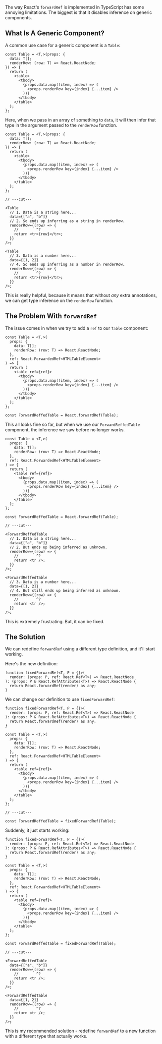 The way React's `forwardRef` is implemented in TypeScript has some annoying limitations. The biggest is that it disables inference on generic components.

## What Is A Generic Component?

A common use case for a generic component is a `Table`:

```tsx twoslash
const Table = <T,>(props: {
  data: T[];
  renderRow: (row: T) => React.ReactNode;
}) => {
  return (
    <table>
      <tbody>
        {props.data.map((item, index) => (
          <props.renderRow key={index} {...item} />
        ))}
      </tbody>
    </table>
  );
};
```

Here, when we pass in an array of something to `data`, it will then infer that type in the argument passed to the `renderRow` function.

```tsx twoslash
const Table = <T,>(props: {
  data: T[];
  renderRow: (row: T) => React.ReactNode;
}) => {
  return (
    <table>
      <tbody>
        {props.data.map((item, index) => (
          <props.renderRow key={index} {...item} />
        ))}
      </tbody>
    </table>
  );
};

// ---cut---

<Table
  // 1. Data is a string here...
  data={["a", "b"]}
  // 2. So ends up inferring as a string in renderRow.
  renderRow={(row) => {
    //        ^?
    return <tr>{row}</tr>;
  }}
/>;

<Table
  // 3. Data is a number here...
  data={[1, 2]}
  // 4. So ends up inferring as a number in renderRow.
  renderRow={(row) => {
    //        ^?
    return <tr>{row}</tr>;
  }}
/>;
```

This is really helpful, because it means that without _any_ extra annotations, we can get type inference on the `renderRow` function.

## The Problem With `forwardRef`

The issue comes in when we try to add a `ref` to our `Table` component:

```tsx twoslash
const Table = <T,>(
  props: {
    data: T[];
    renderRow: (row: T) => React.ReactNode;
  },
  ref: React.ForwardedRef<HTMLTableElement>
) => {
  return (
    <table ref={ref}>
      <tbody>
        {props.data.map((item, index) => (
          <props.renderRow key={index} {...item} />
        ))}
      </tbody>
    </table>
  );
};

const ForwardReffedTable = React.forwardRef(Table);
```

This all looks fine so far, but when we use our `ForwardReffedTable` component, the inference we saw before no longer works.

```tsx twoslash
const Table = <T,>(
  props: {
    data: T[];
    renderRow: (row: T) => React.ReactNode;
  },
  ref: React.ForwardedRef<HTMLTableElement>
) => {
  return (
    <table ref={ref}>
      <tbody>
        {props.data.map((item, index) => (
          <props.renderRow key={index} {...item} />
        ))}
      </tbody>
    </table>
  );
};

const ForwardReffedTable = React.forwardRef(Table);

// ---cut---

<ForwardReffedTable
  // 1. Data is a string here...
  data={["a", "b"]}
  // 2. But ends up being inferred as unknown.
  renderRow={(row) => {
    //        ^?
    return <tr />;
  }}
/>;

<ForwardReffedTable
  // 3. Data is a number here...
  data={[1, 2]}
  // 4. But still ends up being inferred as unknown.
  renderRow={(row) => {
    //        ^?
    return <tr />;
  }}
/>;
```

This is extremely frustrating. But, it can be fixed.

## The Solution

We can redefine `forwardRef` using a different type definition, and it'll start working.

Here's the new definition:

```tsx twoslash
function fixedForwardRef<T, P = {}>(
  render: (props: P, ref: React.Ref<T>) => React.ReactNode
): (props: P & React.RefAttributes<T>) => React.ReactNode {
  return React.forwardRef(render) as any;
}
```

We can change our definition to use `fixedForwardRef`:

```tsx twoslash
function fixedForwardRef<T, P = {}>(
  render: (props: P, ref: React.Ref<T>) => React.ReactNode
): (props: P & React.RefAttributes<T>) => React.ReactNode {
  return React.forwardRef(render) as any;
}

const Table = <T,>(
  props: {
    data: T[];
    renderRow: (row: T) => React.ReactNode;
  },
  ref: React.ForwardedRef<HTMLTableElement>
) => {
  return (
    <table ref={ref}>
      <tbody>
        {props.data.map((item, index) => (
          <props.renderRow key={index} {...item} />
        ))}
      </tbody>
    </table>
  );
};

// ---cut---

const ForwardReffedTable = fixedForwardRef(Table);
```

Suddenly, it just starts working:

```tsx twoslash
function fixedForwardRef<T, P = {}>(
  render: (props: P, ref: React.Ref<T>) => React.ReactNode
): (props: P & React.RefAttributes<T>) => React.ReactNode {
  return React.forwardRef(render) as any;
}

const Table = <T,>(
  props: {
    data: T[];
    renderRow: (row: T) => React.ReactNode;
  },
  ref: React.ForwardedRef<HTMLTableElement>
) => {
  return (
    <table ref={ref}>
      <tbody>
        {props.data.map((item, index) => (
          <props.renderRow key={index} {...item} />
        ))}
      </tbody>
    </table>
  );
};

const ForwardReffedTable = fixedForwardRef(Table);

// ---cut---

<ForwardReffedTable
  data={["a", "b"]}
  renderRow={(row) => {
    //        ^?
    return <tr />;
  }}
/>;

<ForwardReffedTable
  data={[1, 2]}
  renderRow={(row) => {
    //        ^?
    return <tr />;
  }}
/>;
```

This is my recommended solution - redefine `forwardRef` to a new function with a different type that actually works.
